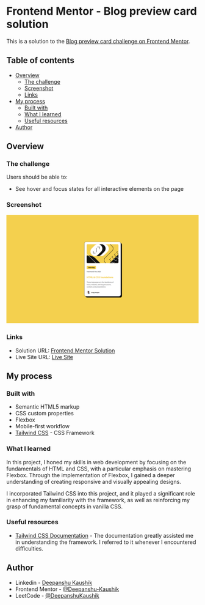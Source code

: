 # Frontend Mentor - Blog preview card solution

This is a solution to the [Blog preview card challenge on Frontend Mentor](https://www.frontendmentor.io/challenges/blog-preview-card-ckPaj01IcS). 

## Table of contents

- [Overview](#overview)
  - [The challenge](#the-challenge)
  - [Screenshot](#screenshot)
  - [Links](#links)
- [My process](#my-process)
  - [Built with](#built-with)
  - [What I learned](#what-i-learned)
  - [Useful resources](#useful-resources)
- [Author](#author)

## Overview

### The challenge

Users should be able to:

- See hover and focus states for all interactive elements on the page

### Screenshot

![](./screenshot.jpg)

### Links

- Solution URL: [Frontend Mentor Solution](https://www.frontendmentor.io/solutions/blog-preview-card-LfbHarZu9B)
- Live Site URL: [Live Site](https://deepanshu-kaushik.github.io/blog-preview-card/)

## My process

### Built with

- Semantic HTML5 markup
- CSS custom properties
- Flexbox
- Mobile-first workflow
- [Tailwind CSS](https://tailwindcss.com/) - CSS Framework

### What I learned

In this project, I honed my skills in web development by focusing on the fundamentals of HTML and CSS, with a particular emphasis on mastering Flexbox. Through the implementation of Flexbox, I gained a deeper understanding of creating responsive and visually appealing designs.

I incorporated Tailwind CSS into this project, and it played a significant role in enhancing my familiarity with the framework, as well as reinforcing my grasp of fundamental concepts in vanilla CSS.

### Useful resources

- [Tailwind CSS Documentation](https://tailwindcss.com/docs/installation) - The documentation greatly assisted me in understanding the framework. I referred to it whenever I encountered difficulties.

## Author

- Linkedin - [Deepanshu Kaushik](https://www.linkedin.com/in/hello-deepanshu/)
- Frontend Mentor - [@Deepanshu-Kaushik](https://www.frontendmentor.io/profile/Deepanshu-Kaushik)
- LeetCode - [@DeepanshuKaushik](https://leetcode.com/DeepanshuKaushik/)

